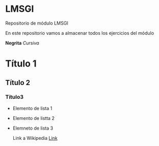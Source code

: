 # LMSGI
Repositorio de módulo LMSGI

En este repositorio vamos a almacenar todos los ejercicios del módulo

**Negrita**
*Cursiva*

# Título 1
## Título 2
### Título3

- Elemento de lista 1
- Elemento de listta 2
- Elemneto de lista 3

  Link a Wikipedia [Link](https://es.wikipedia.org/wiki/Wikipedia:Portada)
